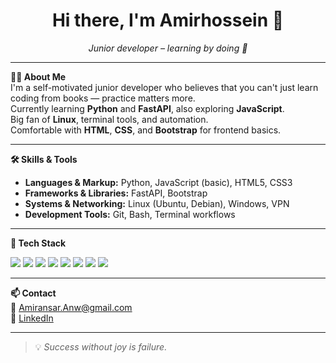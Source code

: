 <h1 align="center">Hi there, I'm Amirhossein 👋</h1>
<p align="center"><em>Junior developer – learning by doing 💪</em></p>

---

**🧑‍💻 About Me**  
I'm a self-motivated junior developer who believes that you can't just learn coding from books — practice matters more.  
Currently learning **Python** and **FastAPI**, also exploring **JavaScript**.  
Big fan of **Linux**, terminal tools, and automation.  
Comfortable with **HTML**, **CSS**, and **Bootstrap** for frontend basics.

---

**🛠 Skills & Tools**

- **Languages & Markup:** Python, JavaScript (basic), HTML5, CSS3  
- **Frameworks & Libraries:** FastAPI, Bootstrap  
- **Systems & Networking:** Linux (Ubuntu, Debian), Windows, VPN 
- **Development Tools:** Git, Bash, Terminal workflows

---

**🔧 Tech Stack**

<p align="left">
  <img src="https://img.shields.io/badge/Linux-333?style=flat&logo=linux&logoColor=white"/>
  <img src="https://img.shields.io/badge/Python-14354C?style=flat&logo=python&logoColor=white"/>
  <img src="https://img.shields.io/badge/FastAPI-005571?style=flat&logo=fastapi&logoColor=white"/>
  <img src="https://img.shields.io/badge/JavaScript-F7DF1E?style=flat&logo=javascript&logoColor=black"/>
  <img src="https://img.shields.io/badge/HTML5-E34F26?style=flat&logo=html5&logoColor=white"/>
  <img src="https://img.shields.io/badge/CSS3-1572B6?style=flat&logo=css3&logoColor=white"/>
  <img src="https://img.shields.io/badge/Bootstrap-563D7C?style=flat&logo=bootstrap&logoColor=white"/>
  <img src="https://img.shields.io/badge/Git-F05032?style=flat&logo=git&logoColor=white"/>
</p>

---

**📫 Contact**  
📧 Amiransar.Anw@gmail.com  
🔗 [LinkedIn](https://www.linkedin.com/in/amiransar/)

---

> 💡 *Success without joy is failure.*
